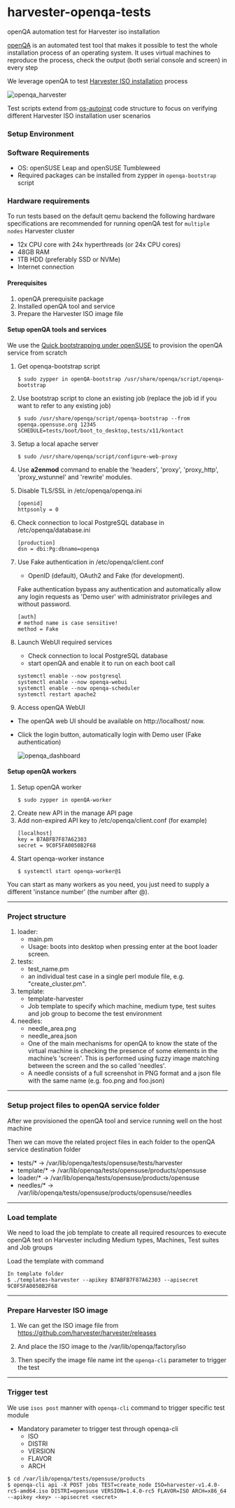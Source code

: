# harvester-openqa-tests
openQA automation test for Harvester iso installation

[openQA](https://open.qa/) is an automated test tool that makes it possible to test the whole installation process of an operating system. It uses virtual machines to reproduce the process, check the output (both serial console and screen) in every step 

We leverage openQA to test [Harvester ISO installation](https://docs.harvesterhci.io/v1.4/install/index) process

![openqa_harvester](./static/images/openqa_harvester.png)

Test scripts extend from [ os-autoinst](https://github.com/os-autoinst/os-autoinst) code structure to focus on verifying different Harvester ISO installation user scenarios 


### Setup Environment

### Software Requirements
* OS: openSUSE Leap and openSUSE Tumbleweed
* Required packages can be installed from zypper in `openqa-bootstrap` script


### Hardware requirements
To run tests based on the default qemu backend the following hardware specifications are recommended for running openQA test for `multiple nodes` Harvester cluster

* 12x CPU core with 24x hyperthreads (or 24x CPU cores)
* 48GB RAM
* 1TB HDD (preferably SSD or NVMe)
* Internet connection


#### Prerequisites
1. openQA prerequisite package
1. Installed openQA tool and service
1. Prepare the Harvester ISO image file

#### Setup openQA tools and services
We use the [Quick bootstrapping under openSUSE](https://open.qa/dos/#bootstrapping) to provision the openQA service from scratch 

1. Get openqa-bootstrap​ script
    ```
    $ sudo zypper in openQA-bootstrap /usr/share/openqa/script/openqa-bootstrap​
    ```
1. Use bootstrap script to clone an existing job (replace the job id if you want to refer to any existing job)
    ```
    $ sudo /usr/share/openqa/script/openqa-bootstrap --from openqa.opensuse.org 12345 SCHEDULE=tests/boot/boot_to_desktop,tests/x11/kontact​
    ```
1. Setup a local apache server ​
    ```
    $ sudo /usr/share/openqa/script/configure-web-proxy
    ```
1. Use **a2enmod** command to enable the 'headers', 'proxy', 'proxy_http', 'proxy_wstunnel' and 'rewrite' modules.

1. Disable TLS/SSL in /etc/openqa/openqa.ini​
    ```
    [openid]
    ​httpsonly = 0​
    ```
1. Check connection to local PostgreSQL database​ in /etc/openqa/database.ini
    ```
    [production]​
    dsn = dbi:Pg:dbname=openqa
    ```
1. Use Fake authentication in /etc/openqa/client.conf​
   - OpenID (default), OAuth2 and Fake (for development).​

    Fake authentication bypass any authentication and automatically 
    allow any login requests as 'Demo user' with administrator privileges and without password.

    ```
    [auth]
    # method name is case sensitive!
    method = Fake
    ```
1. Launch WebUI required services
   - Check connection to local PostgreSQL database
   - start openQA and enable it to run on each boot call
    ```
    systemctl enable --now postgresql
    systemctl enable --now openqa-webui
    systemctl enable --now openqa-scheduler
    systemctl restart apache2
    ```

1. Access openQA WebUI
- The openQA web UI should be available on http://localhost/ now.
- Click the login button, automatically login with Demo user (Fake authentication)

    ![openqa_dashboard](./static/images/openqa_dashboard.png)

#### Setup openQA workers
1. Setup openQA worker
    ```
    $ sudo zypper in openQA-worker
    ```
1. Create new API in the manage API page 
1. Add non-expired API key to /etc/openqa/client.conf (for example)
    ```
    [localhost]
    key = B7ABFB7F87A62303
    secret = 9C0F5FA0050B2F68
    ```
1. Start openqa-worker instance
    ```
    $ systemctl start openqa-worker@1
    ```
You can start as many workers as you need, you just need to supply a different 'instance number' (the number after @).


--- 

### Project structure

1. loader: 
   - main.pm
   - Usage: boots into desktop when pressing enter at the boot loader screen. 
1. tests:
   - test_name.pm
   - an individual test case in a single perl module file, e.g. "create_cluster.pm". 
1. template:
   - template-harvester
   - Job template to specify which machine, medium type, test suites and job group to become the test environment
1. needles:
   - needle_area.png
   - needle_area.json
   - One of the main mechanisms for openQA to know the state of the virtual machine is checking the presence of some elements in the machine’s 'screen'. This is performed using fuzzy image matching between the screen and the so called 'needles'.
   - A needle consists of a full screenshot in PNG format and a json file with the same name (e.g. foo.png and foo.json)

---

### Setup project files to openQA service folder

After we provisioned the openQA tool and service running well on the host machine

Then we can move the related project files in each folder to the openQA service destination folder

* tests/* -> /var/lib/openqa/tests/opensuse/tests/harvester
* template/* -> /var/lib/openqa/tests/opensuse/products/opensuse
* loader/* -> /var/lib/openqa/tests/opensuse/products/opensuse
* needles/* -> /var/lib/openqa/tests/opensuse/products/opensuse/needles

---

### Load template

We need to load the job template to create all required resources to execute openQA test on Harvester including Medium types, Machines, Test suites and Job groups

Load the template with command 

```
In template folder
$ ./templates-harvester --apikey B7ABFB7F87A62303 --apisecret 9C0F5FA0050B2F68 
```

---

### Prepare Harvester ISO image

1. We can get the ISO image file from https://github.com/harvester/harvester/releases 

2. And place the ISO image to the /var/lib/openqa/factory/iso 

3. Then specify the image file name int the `openqa-cli` parameter to trigger the test 


---
### Trigger test

We use `isos post` manner with `openqa-cli` command to trigger specific test module
* Mandatory parameter to trigger test through openqa-cli
  - ISO
  - DISTRI
  - VERSION
  - FLAVOR
  - ARCH


```
$ cd /var/lib/openqa/tests/opensuse/products
$ openqa-cli api -X POST jobs TEST=create_node ISO=harvester-v1.4.0-rc5-amd64.iso DISTRI=opensuse VERSION=1.4.0-rc5 FLAVOR=ISO ARCH=x86_64 --apikey <key> --apisecret <secret>
```